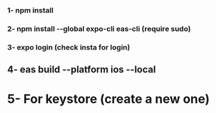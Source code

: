 ### 1- npm install
### 2- npm install --global expo-cli eas-cli (require sudo)
### 3- expo login (check insta for login)
## 4- eas build --platform ios --local
# 5- For keystore (create a new one)